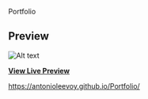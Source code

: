 Portfolio
## Preview

![Alt text](https://github.com/antonioleevoy/Portfolio/blob/master/imgages/Portfolio.png)

**[View Live Preview](https://antonioleevoy.github.io/Portfolio/.)**

https://antonioleevoy.github.io/Portfolio/
